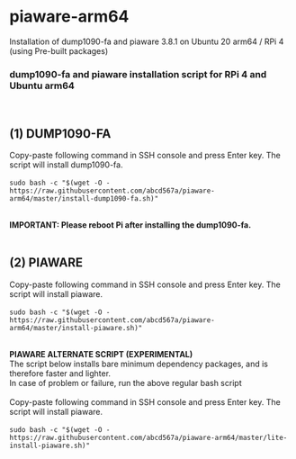 # piaware-arm64
Installation of dump1090-fa and piaware 3.8.1 on Ubuntu 20 arm64 / RPi 4 (using Pre-built packages)

### dump1090-fa and piaware installation script for RPi 4 and Ubuntu arm64 
</br>

## (1) DUMP1090-FA
Copy-paste following command in SSH console and press Enter key. The script will install dump1090-fa. </br></br>
`sudo bash -c "$(wget -O - https://raw.githubusercontent.com/abcd567a/piaware-arm64/master/install-dump1090-fa.sh)" `</br></br>

**IMPORTANT: Please reboot Pi after installing the dump1090-fa.** </br></br>


## (2) PIAWARE 

Copy-paste following command in SSH console and press Enter key. The script will install piaware. </br></br>
`sudo bash -c "$(wget -O - https://raw.githubusercontent.com/abcd567a/piaware-arm64/master/install-piaware.sh)" `</br></br>

**PIAWARE ALTERNATE SCRIPT (EXPERIMENTAL)** </br>
The script below installs bare minimum dependency packages, and is therefore faster and lighter. </br>
In case of problem or failure, run the above regular bash script </br></br>
Copy-paste following command in SSH console and press Enter key. The script will install piaware. </br></br>
`sudo bash -c "$(wget -O - https://raw.githubusercontent.com/abcd567a/piaware-arm64/master/lite-install-piaware.sh)" `</br></br>

